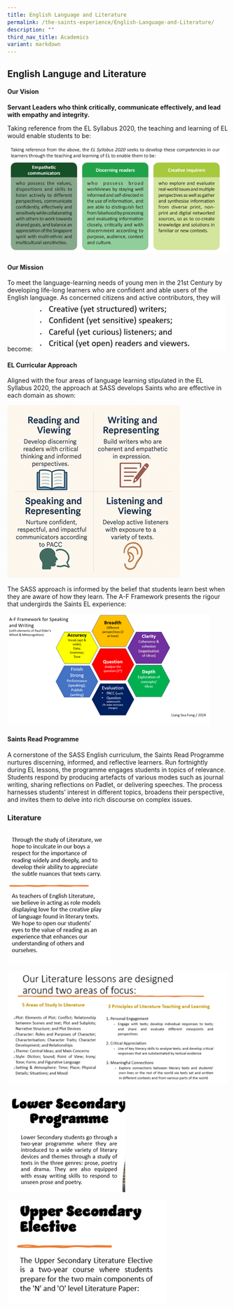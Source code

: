 ```yaml
---
title: English Language and Literature
permalink: /the-saints-experience/English-Language-and-Literature/
description: ""
third_nav_title: Academics
variant: markdown
---
```

## English Languge and Literature 

#### Our Vision 

**Servant Leaders who think critically, communicate effectively, and lead with empathy and integrity.**

Taking reference from the EL Syllabus 2020, the teaching and learning of EL would enable students to be:

![](/images/EL_Syllabus.png)


#### Our Mission

To meet the language-learning needs of young men in the 21st Century by developing life-long learners who are confident and able users of the English language. As concerned citizens and active contributors, they will become:
![](/images/Mission.png)



#### EL Curricular Approach 

Aligned with the four areas of language learning stipulated in the EL Syllabus 2020, the approach at SASS develops Saints who are effective in each domain as shown:

![](/images/Curricular_Approach.png)

The SASS approach is informed by the belief that students learn best when they are aware of how they learn. The A-F Framework presents the rigour that undergirds the Saints EL experience:

![](/images/AF_Framework.png)

#### Saints Read Programme

A cornerstone of the SASS English curriculum, the Saints Read Programme nurtures discerning, informed, and reflective learners. Run fortnightly during EL lessons, the programme engages students in topics of relevance. Students respond by producing artefacts of various modes such as journal writing, sharing reflections on Padlet, or delivering speeches. The process harnesses students’ interest in different topics, broadens their perspective, and invites them to delve into rich discourse on complex issues.

### Literature

![](/images/Literature1.png)

![](/images/Literature2.png)

![](/images/Literature3.png)

![](/images/Literature4.png)